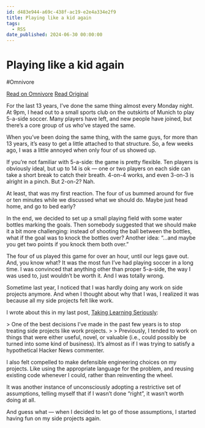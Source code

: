 ```yaml
---
id: d483e944-a69c-438f-ac19-e2e4a334e2f9
title: Playing like a kid again
tags:
  - RSS
date_published: 2024-06-30 00:00:00
---
```


# Playing like a kid again
#Omnivore

[Read on Omnivore](https://omnivore.app/me/playing-like-a-kid-again-1906924d0c9)
[Read Original](https://dubroy.com/blog/playing-like-a-kid-again/)



For the last 13 years, I’ve done the same thing almost every Monday night. At 9pm, I head out to a small sports club on the outskirts of Munich to play 5-a-side soccer. Many players have left, and new people have joined, but there’s a core group of us who’ve stayed the same.

When you’ve been doing the same thing, with the same guys, for more than 13 years, it’s easy to get a little attached to that structure. So, a few weeks ago, I was a little annoyed when only four of us showed up.

If you’re not familiar with 5-a-side: the game is pretty flexible. Ten players is obviously ideal, but up to 14 is ok — one or two players on each side can take a short break to catch their breath. 4-on-4 works, and even 3-on-3 is alright in a pinch. But 2-on-2? Nah.

At least, that was my first reaction. The four of us bummed around for five or ten minutes while we discussed what we should do. Maybe just head home, and go to bed early?

In the end, we decided to set up a small playing field with some water bottles marking the goals. Then somebody suggested that we should make it a bit more challenging: instead of shooting the ball between the bottles, what if the goal was to knock the bottles over? Another idea: “…and maybe you get two points if you knock them both over.”

The four of us played this game for over an hour, until our legs gave out. And, you know what? It was the most fun I’ve had playing soccer in a long time. I was convinced that anything other than proper 5-a-side, the way I was used to, just wouldn’t be worth it. And I was totally wrong.

Sometime last year, I noticed that I was hardly doing any work on side projects anymore. And when I thought about why that I was, I realized it was because all my side projects felt like work.

I wrote about this in my last post, [Taking Learning Seriously](https:&#x2F;&#x2F;dubroy.com&#x2F;blog&#x2F;taking-learning-seriously&#x2F;):

&gt; One of the best decisions I’ve made in the past few years is to stop treating side projects like work projects.
&gt; 
&gt; Previously, I tended to work on things that were either useful, novel, or valuable (i.e., could possibly be turned into some kind of business). It’s almost as if I was trying to satisfy a hypothetical Hacker News commenter.

I also felt compelled to make defensible engineering choices on my projects. Like using the appropriate language for the problem, and reusing existing code whenever I could, rather than reinventing the wheel.

It was another instance of unconsciously adopting a restrictive set of assumptions, telling myself that if I wasn’t done “right”, it wasn’t worth doing at all.

And guess what — when I decided to let go of those assumptions, I started having fun on my side projects again.